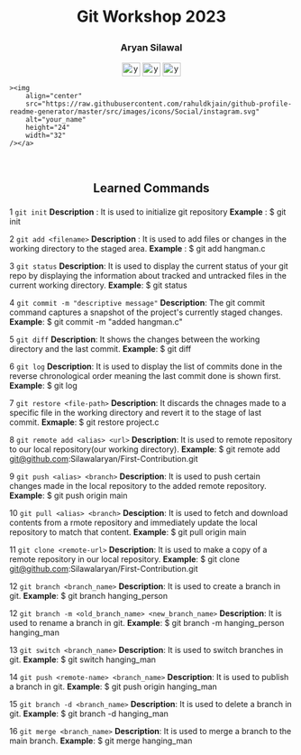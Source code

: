 # <p align='center'>Git Workshop 2023 <p>

### <p align='center'>Aryan Silawal</p>

<p align="center">
    <a href="https://www.facebook.com/aryan.silawal.7" target="blank"
    ><img
        align="center"
        src="https://raw.githubusercontent.com/rahuldkjain/github-profile-readme-generator/master/src/images/icons/Social/facebook.svg"
        alt="your_name"
        height="24"
        width="32"
    /></a>
    <a href="https://www.linkedin.com/in/aryan-silawal-b079b3286/" target="blank"
    ><img
        align="center"
        src="https://raw.githubusercontent.com/rahuldkjain/github-profile-readme-generator/master/src/images/icons/Social/linked-in-alt.svg"
        alt="your_name"
        height="24"
        width="32"
    /></a>
    <a href="https://github.com/Silawalaryan" target="blank"
    ><img
        align="center"
        src="https://raw.githubusercontent.com/rahuldkjain/github-profile-readme-generator/master/src/images/icons/Social/github.svg"
        alt="your_name"
        height="24"
        width="32"
    /></a>
       
    ><img
        align="center"
        src="https://raw.githubusercontent.com/rahuldkjain/github-profile-readme-generator/master/src/images/icons/Social/instagram.svg"
        alt="your_name"
        height="24"
        width="32"
    /></a>

</p>

<br>

## <p align='center'>Learned Commands</p>
1 `git init`
**Description** :
  It is used to initialize git repository
**Example** :
  $ git init

2 `git add <filename>`
**Description** :
   It is used to add files or changes in the working directory to the staged area.
**Example** :
   $ git add  hangman.c

3 `git status`
**Description**:
   It is used to display the current status of your git repo by displaying the information about tracked and untracked files in the current working directory.
**Example**:
   $ git status

4 `git commit -m "descriptive message"`
**Description**:
  The git commit command captures a snapshot of the project's currently staged changes.
**Example**:
  $ git commit -m "added hangman.c"

5 `git diff`
**Description**:
  It shows the changes between the working directory and the last commit.
**Example**:
  $ git diff

6 `git log`
**Description**:
  It is used to display the list of commits done in the reverse chronological order meaning the last commit done is shown first.
**Example**:
  $ git log

7 `git restore <file-path>`
**Description**:
  It discards the chnages made to a specific file in the working directory and revert it to the stage of last commit.
**Exmaple**:
  $ git restore project.c

8 `git remote add <alias> <url>`
**Description**:
  It is used to remote repository to our local repository(our working directory).
**Example**:
  $ git remote add git@github.com:Silawalaryan/First-Contribution.git

9 `git push <alias> <branch>`
**Description**:
  It is used to push certain changes made in the local repository to the added remote repository.
**Example**:
  $ git push origin main

10 `git pull <alias> <branch>`
**Desciption**:
   It is used to fetch and download contents from a rmote repository and immediately update the local repository to match that content.
**Example**:
   $ git pull origin main

11 `git clone <remote-url>`
**Description**:
   It is used to make a copy of a remote repository in our local repository.
**Example**:
   $ git clone git@github.com:Silawalaryan/First-Contribution.git

12 `git branch <branch_name>`
**Description**:
   It is used to create a branch in git.
**Example**:
   $ git branch hanging_person

12 `git branch -m <old_branch_name> <new_branch_name>`
**Description**:
   It is used to rename a branch in git.
**Example**:
   $ git branch -m hanging_person hanging_man

13 `git switch <branch_name>`
**Description**:
   It is used to switch branches in git.
**Example**:
   $ git switch hanging_man

14 `git push <remote-name> <branch_name>`
**Description**:
   It is used to publish a branch in git.
**Example**:
   $ git push origin hanging_man
   
15 `git branch -d <branch_name>`
**Description**:
   It is used to delete a branch in git.
**Example**:
   $ git branch -d hanging_man

16 `git merge <branch_name>`
**Description**:
   It is used to merge a branch to the main branch.
**Example**:
   $ git merge hanging_man


